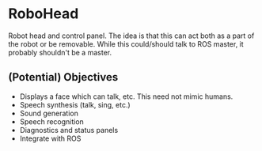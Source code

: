 # RoboHead
Robot head and control panel.
The idea is that this can act both as a part of the robot or be removable. While this could/should talk to ROS master, it probably shouldn't be a master.

## (Potential) Objectives
* Displays a face which can talk, etc. This need not mimic humans.
* Speech synthesis (talk, sing, etc.)
* Sound generation
* Speech recognition
* Diagnostics and status panels
* Integrate with ROS

